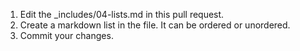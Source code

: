 1. Edit the _includes/04-lists.md in this pull request.
1. Create a markdown list in the file. It can be ordered or unordered.
1. Commit your changes.
